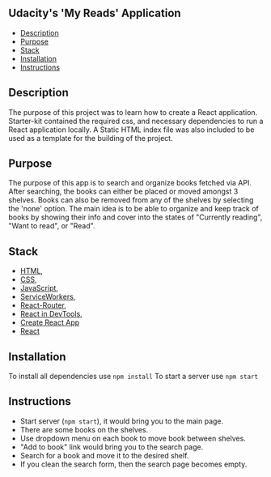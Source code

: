 ## Udacity's 'My Reads' Application

* [Description](#description)
* [Purpose](#purpose)
* [Stack](#stack)
* [Installation](#installation)
* [Instructions](#instructions)

## Description
The purpose of this project was to learn how to create a React application. Starter-kit contained the required css, and necessary dependencies to run a React application locally. A Static HTML index file was also included to be used as a template for the building of the project. 

## Purpose
The purpose of this app is to search and organize books fetched via API. After searching, the books can either be placed or moved amongst 3 shelves. Books can also be removed from any of the shelves by selecting the 'none' option. The main idea is to be able to organize and keep track of books by showing their info and cover into the states of "Currently reading", "Want to read", or "Read".

## Stack
 * [HTML](https://developer.mozilla.org/en-US/docs/Glossary/HTML),
 * [CSS](https://developer.mozilla.org/en-US/docs/Glossary/CSS),
 * [JavaScript](https://developer.mozilla.org/en-US/docs/Web/JavaScript),
 * [ServiceWorkers](https://developer.mozilla.org/en-US/docs/Web/API/Service_Worker_API),
 * [React-Router](https://reacttraining.com/react-router/),
 * [React in DevTools](https://chrome.google.com/webstore/detail/react-developer-tools/fmkadmapgofadopljbjfkapdkoienihi?hl=en),
 * [Create React App](https://github.com/facebook/create-react-app)
 * [React](https://github.com/facebook/create-react-app)

## Installation
To install all dependencies use `npm install`
To start a server use `npm start`

## Instructions

* Start server (`npm start`), it would bring you to the main page.
* There are some books on the shelves.
* Use dropdown menu on each book to move book between shelves.
* "Add to book" link would bring you to the search page.
* Search for a book and move it to the desired shelf.
* If you clean the search form, then the search page becomes empty.

